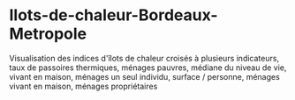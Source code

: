 # Ilots-de-chaleur-Bordeaux-Metropole
Visualisation des indices d'îlots de chaleur croisés à plusieurs indicateurs, taux de passoires thermiques, ménages pauvres,  médiane du niveau de vie, vivant en maison, ménages un seul individu,  surface / personne, ménages vivant en maison, ménages propriétaires
